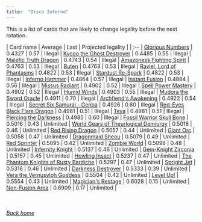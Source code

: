```yaml
---
title:  "Disco Inferno"
---
```


This is a list of cards that are likely to change legality before the next rotation.

| Card name | Average | Last | Projected legality |
| :-- |
[Glorious Numbers](https://db.ygoprodeck.com/card/?search=Glorious%20Numbers) | 0.4327 | 0.57 | Illegal |
[Kycoo the Ghost Destroyer](https://db.ygoprodeck.com/card/?search=Kycoo%20the%20Ghost%20Destroyer) | 0.4485 | 0.55 | Illegal |
[Malefic Truth Dragon](https://db.ygoprodeck.com/card/?search=Malefic%20Truth%20Dragon) | 0.4743 | 0.54 | Illegal |
[Amazoness Fighting Spirit](https://db.ygoprodeck.com/card/?search=Amazoness%20Fighting%20Spirit) | 0.4763 | 0.53 | Illegal |
[Buten](https://db.ygoprodeck.com/card/?search=Buten) | 0.4763 | 0.53 | Illegal |
[Raviel, Lord of Phantasms](https://db.ygoprodeck.com/card/?search=Raviel,%20Lord%20of%20Phantasms) | 0.4822 | 0.53 | Illegal |
[Stardust Re-Spark](https://db.ygoprodeck.com/card/?search=Stardust%20Re-Spark) | 0.4822 | 0.53 | Illegal |
[Inferno Hammer](https://db.ygoprodeck.com/card/?search=Inferno%20Hammer) | 0.4864 | 0.57 | Illegal |
[Instant Fusion](https://db.ygoprodeck.com/card/?search=Instant%20Fusion) | 0.4884 | 0.56 | Illegal |
[Missus Radiant](https://db.ygoprodeck.com/card/?search=Missus%20Radiant) | 0.4902 | 0.52 | Illegal |
[Spell Power Mastery](https://db.ygoprodeck.com/card/?search=Spell%20Power%20Mastery) | 0.4902 | 0.52 | Illegal |
[Humid Winds](https://db.ygoprodeck.com/card/?search=Humid%20Winds) | 0.4903 | 0.55 | Illegal |
[Mudora the Sword Oracle](https://db.ygoprodeck.com/card/?search=Mudora%20the%20Sword%20Oracle) | 0.4911 | 0.70 | Illegal |
[Archfiend's Awakening](https://db.ygoprodeck.com/card/?search=Archfiend's%20Awakening) | 0.4922 | 0.54 | Illegal |
[Secret Six Samurai - Genba](https://db.ygoprodeck.com/card/?search=Secret%20Six%20Samurai%20-%20Genba) | 0.4926 | 0.60 | Illegal |
[Red-Eyes Black Flare Dragon](https://db.ygoprodeck.com/card/?search=Red-Eyes%20Black%20Flare%20Dragon) | 0.4981 | 0.51 | Illegal |
[Teva](https://db.ygoprodeck.com/card/?search=Teva) | 0.4981 | 0.51 | Illegal |
[Piercing the Darkness](https://db.ygoprodeck.com/card/?search=Piercing%20the%20Darkness) | 0.4985 | 0.60 | Illegal |
[Fossil Warrior Skull Bone](https://db.ygoprodeck.com/card/?search=Fossil%20Warrior%20Skull%20Bone) | 0.5016 | 0.43 | Unlimited |
[World Gears of Theurlogical Demiurgy](https://db.ygoprodeck.com/card/?search=World%20Gears%20of%20Theurlogical%20Demiurgy) | 0.5018 | 0.46 | Unlimited |
[Red Rising Dragon](https://db.ygoprodeck.com/card/?search=Red%20Rising%20Dragon) | 0.5057 | 0.44 | Unlimited |
[Giant Orc](https://db.ygoprodeck.com/card/?search=Giant%20Orc) | 0.5058 | 0.47 | Unlimited |
[Dragonmaid Sheou](https://db.ygoprodeck.com/card/?search=Dragonmaid%20Sheou) | 0.5079 | 0.49 | Unlimited |
[Red Sprinter](https://db.ygoprodeck.com/card/?search=Red%20Sprinter) | 0.5095 | 0.42 | Unlimited |
[Zombie World](https://db.ygoprodeck.com/card/?search=Zombie%20World) | 0.5098 | 0.48 | Unlimited |
[Infernity Knight](https://db.ygoprodeck.com/card/?search=Infernity%20Knight) | 0.5137 | 0.46 | Unlimited |
[Gem-Knight Zirconia](https://db.ygoprodeck.com/card/?search=Gem-Knight%20Zirconia) | 0.5157 | 0.45 | Unlimited |
[Howling Insect](https://db.ygoprodeck.com/card/?search=Howling%20Insect) | 0.5237 | 0.47 | Unlimited |
[The Phantom Knights of Rusty Bardiche](https://db.ygoprodeck.com/card/?search=The%20Phantom%20Knights%20of%20Rusty%20Bardiche) | 0.5297 | 0.47 | Unlimited |
[Spright Jet](https://db.ygoprodeck.com/card/?search=Spright%20Jet) | 0.5316 | 0.46 | Unlimited |
[Darkness Destroyer](https://db.ygoprodeck.com/card/?search=Darkness%20Destroyer) | 0.5333 | 0.39 | Unlimited |
[Vera the Vernusylph Goddess](https://db.ygoprodeck.com/card/?search=Vera%20the%20Vernusylph%20Goddess) | 0.5504 | 0.42 | Unlimited |
[Level Up!](https://db.ygoprodeck.com/card/?search=Level%20Up!) | 0.5554 | 0.43 | Unlimited |
[Magician's Restage](https://db.ygoprodeck.com/card/?search=Magician's%20Restage) | 0.6028 | 0.15 | Unlimited |
[Non-Fusion Area](https://db.ygoprodeck.com/card/?search=Non-Fusion%20Area) | 0.6909 | 0.17 | Unlimited |

<br>

###### [Back home](index)